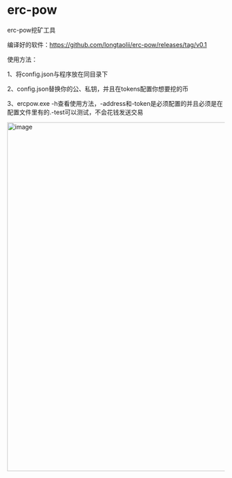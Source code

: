 # erc-pow
erc-pow挖矿工具

编译好的软件：https://github.com/longtaolii/erc-pow/releases/tag/v0.1

使用方法：

1、将config.json与程序放在同目录下

2、config.json替换你的公、私钥，并且在tokens配置你想要挖的币

3、ercpow.exe -h查看使用方法，-address和-token是必须配置的并且必须是在配置文件里有的.-test可以测试，不会花钱发送交易

<img width="807" alt="image" src="https://github.com/longtaolii/erc-pow/assets/38339979/7cee77a1-7d6a-44b7-bd42-d41117b07c7b">
